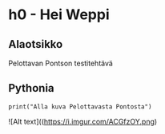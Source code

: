 # h0 - Hei Weppi

## Alaotsikko

Pelottavan Pontson testitehtävä

## Pythonia
    print("Alla kuva Pelottavasta Pontosta")

![Alt text]((https://i.imgur.com/ACGfzOY.png)
